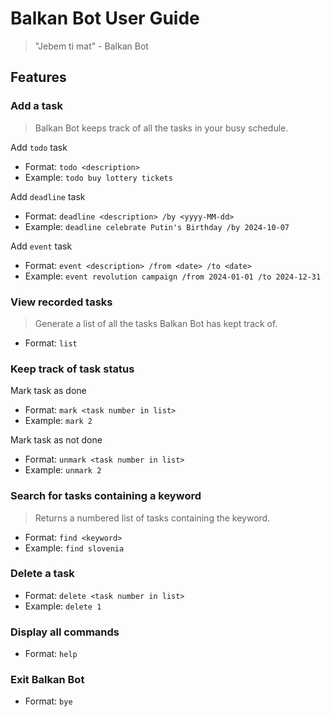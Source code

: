 # Balkan Bot User Guide
> "Jebem ti mat" - Balkan Bot


## Features

### Add a task
> Balkan Bot keeps track of all the tasks in your busy schedule.

Add `todo` task
- Format: `todo <description>` <br>
- Example: `todo buy lottery tickets`

Add `deadline` task
- Format: `deadline <description> /by <yyyy-MM-dd>` <br>
- Example: `deadline celebrate Putin's Birthday /by 2024-10-07`

Add `event` task
- Format: `event <description> /from <date> /to <date>` <br>
- Example: `event revolution campaign /from 2024-01-01 /to 2024-12-31`

### View recorded tasks
> Generate a list of all the tasks Balkan Bot has kept track of.

- Format: `list`
### Keep track of task status
Mark task as done
- Format: `mark <task number in list>` <br>
- Example: `mark 2`

Mark task as not done
- Format: `unmark <task number in list>` <br>
- Example: `unmark 2`
### Search for tasks containing a keyword
> Returns a numbered list of tasks containing the keyword.
- Format: `find <keyword>` <br>
- Example: `find slovenia`
### Delete a task
- Format: `delete <task number in list>` <br>
- Example: `delete 1`
### Display all commands
- Format: `help`
### Exit Balkan Bot
- Format: `bye`
